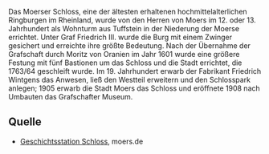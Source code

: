 Das Moerser Schloss, eine der ältesten erhaltenen hochmittelalterlichen Ringburgen im Rheinland, wurde von den Herren von Moers im 12. oder 13. Jahrhundert als Wohnturm aus Tuffstein in der Niederung der Moerse errichtet. Unter Graf Friedrich III. wurde die Burg mit einem Zwinger gesichert und erreichte ihre größte Bedeutung. Nach der Übernahme der Grafschaft durch Moritz von Oranien im Jahr 1601 wurde eine größere Festung mit fünf Bastionen um das Schloss und die Stadt errichtet, die 1763/64 geschleift wurde. Im 19. Jahrhundert erwarb der Fabrikant Friedrich Wintgens das Anwesen, ließ den Westteil erweitern und den Schlosspark anlegen; 1905 erwarb die Stadt Moers das Schloss und eröffnete 1908 nach Umbauten das Grafschafter Museum.

Quelle
------

* [Geschichtsstation Schloss], moers.de

[Geschichtsstation Schloss]: https://www.moers.de/leben-moers/geschichtsstation/geschichtsstation-04-schloss
